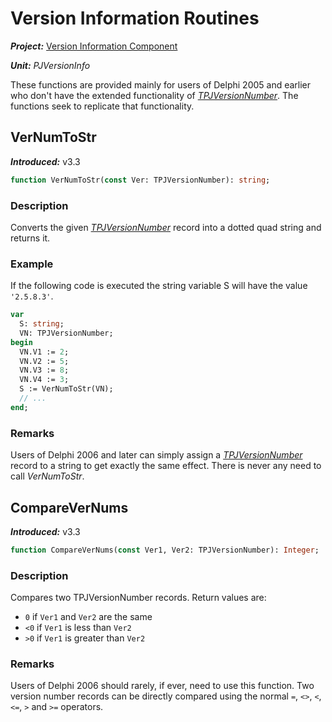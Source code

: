 # Version Information Routines

***Project:*** [Version Information Component](../API.md)

***Unit:*** _PJVersionInfo_

These functions are provided mainly for users of Delphi 2005 and earlier who don't have the extended functionality of [_TPJVersionNumber_](./TPJVersionNumer.md). The functions seek to replicate that functionality.

## VerNumToStr

***Introduced:*** v3.3

```pascal
function VerNumToStr(const Ver: TPJVersionNumber): string;
```


### Description

Converts the given [_TPJVersionNumber_](TPJVersionNumber.md) record into a dotted quad string and returns it.

### Example

If the following code is executed the string variable S will have the value `'2.5.8.3'`.


```pascal
var
  S: string;
  VN: TPJVersionNumber;
begin
  VN.V1 := 2;
  VN.V2 := 5;
  VN.V3 := 8;
  VN.V4 := 3;
  S := VerNumToStr(VN);
  // ...
end;
```

### Remarks

Users of Delphi 2006 and later can simply assign a [_TPJVersionNumber_](TPJVersionNumber.md) record to a string to get exactly the same effect. There is never any need to call _VerNumToStr_.


## CompareVerNums

***Introduced:*** v3.3

```pascal
function CompareVerNums(const Ver1, Ver2: TPJVersionNumber): Integer;
```

### Description

Compares two TPJVersionNumber records. Return values are:

* `0` if `Ver1` and `Ver2` are the same
* `<0` if `Ver1` is less than `Ver2`
* `>0` if `Ver1` is greater than `Ver2`

### Remarks

Users of Delphi 2006 should rarely, if ever, need to use this function. Two version number records can be directly compared using the normal `=`, `<>`, `<`, `<=`, `>` and `>=` operators.

